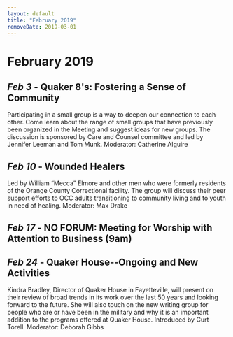 ```yaml
---
layout: default
title: "February 2019"
removeDate: 2019-03-01
---
```


# February 2019

## _Feb 3_ - Quaker 8's: Fostering a Sense of Community

Participating in a small group is a way to deepen our connection to each other.
Come learn about the range of small groups that have previously been organized
in the Meeting and suggest ideas for new groups. The discussion is sponsored by
Care and Counsel committee and led by Jennifer Leeman and Tom Munk. Moderator:
Catherine Alguire

## _Feb 10_ - Wounded Healers

Led by William “Mecca” Elmore and other men who were formerly residents of the
Orange County Correctional facility. The group will discuss their peer support
efforts to OCC adults transitioning to community living and to youth in need of
healing. Moderator: Max Drake

## _Feb 17_ - NO FORUM: Meeting for Worship with Attention to Business (9am)

## _Feb 24_ - Quaker House--Ongoing and New Activities

Kindra Bradley, Director of Quaker House in Fayetteville, will present on their
review of broad trends in its work over the last 50 years and looking forward to
the future. She will also touch on the new writing group for people who are or
have been in the military and why it is an important addition to the programs
offered at Quaker House. Introduced by Curt Torell. Moderator: Deborah Gibbs
